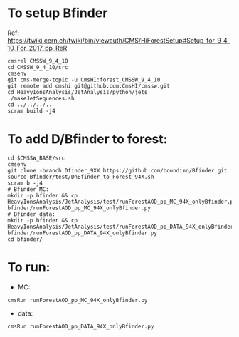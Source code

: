 To setup Bfinder
=====

Ref: https://twiki.cern.ch/twiki/bin/viewauth/CMS/HiForestSetup#Setup_for_9_4_10_For_2017_pp_ReR

```
cmsrel CMSSW_9_4_10
cd CMSSW_9_4_10/src
cmsenv
git cms-merge-topic -u CmsHI:forest_CMSSW_9_4_10
git remote add cmshi git@github.com:CmsHI/cmssw.git
cd HeavyIonsAnalysis/JetAnalysis/python/jets
./makeJetSequences.sh
cd ../../../..
scram build -j4
```

To add D/Bfinder to forest:
=====

```
cd $CMSSW_BASE/src
cmsenv
git clone -branch Dfinder_9XX https://github.com/boundino/Bfinder.git
source Bfinder/test/DnBfinder_to_Forest_94X.sh
scram b -j4
# Bfinder MC:
mkdir -p bfinder && cp HeavyIonsAnalysis/JetAnalysis/test/runForestAOD_pp_MC_94X_onlyBfinder.py bfinder/runForestAOD_pp_MC_94X_onlyBfinder.py
# Bfinder data:
mkdir -p bfinder && cp HeavyIonsAnalysis/JetAnalysis/test/runForestAOD_pp_DATA_94X_onlyBfinder.py bfinder/runForestAOD_pp_DATA_94X_onlyBfinder.py
cd bfinder/
```

To run:
=====

* MC:
```
cmsRun runForestAOD_pp_MC_94X_onlyBfinder.py
```
* data:
```
cmsRun runForestAOD_pp_DATA_94X_onlyBfinder.py
```
